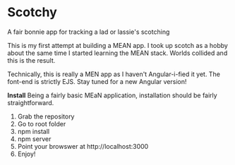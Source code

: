 # Scotchy
A fair bonnie app for tracking a lad or lassie's scotching

This is my first attempt at building a MEAN app.  I took up scotch as a hobby about the same time I started learning the MEAN stack. Worlds collided and this is the result.

Technically, this is really a MEN app as I haven't Angular-i-fied it yet.  The font-end is strictly EJS. Stay tuned for a new Angular version!

<strong>Install</strong>
Being a fairly basic MEaN application, installation should be fairly straightforward.  

1) Grab the repository
2) Go to root folder
3) npm install
4) npm server
5) Point your browswer at http://localhost:3000
6) Enjoy!

